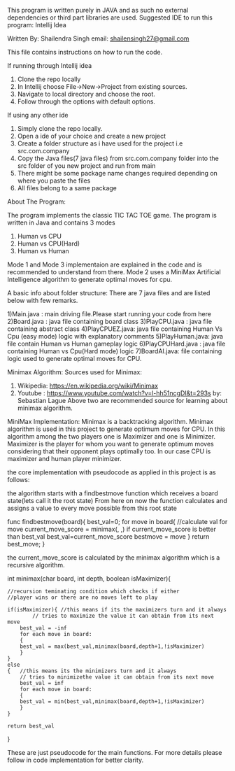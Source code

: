 This program is written purely in JAVA and as such no external dependencies or third part libraries are used.
Suggested IDE to run this program: Intellij Idea

Written By: Shailendra Singh
email: shailensingh27@gmail.com

This file contains instructions on how to run the code.

If running through Intellij idea
1. Clone the repo locally
2. In Intellij choose File->New->Project from existing sources.
3. Navigate to local directory and choose the root.
4. Follow through the options with default options.

If using any other ide

1. Simply clone the repo locally.
2. Open a ide of your choice and create a new project
3. Create a folder structure as i have used for the project i.e src.com.company
4. Copy the Java files(7 java files) from src.com.company folder into the src folder of you new project and run from main
5. There might be some package name changes required depending on where you paste the files
6. All files belong to a same package


About The Program:

The program implements the classic TIC TAC TOE game.
The program is written in Java and contains 3 modes 
1) Human vs CPU
2) Human vs CPU(Hard)
3) Human vs Human

Mode 1 and Mode 3 implementaion are explained in the code and is recommended to understand from there.
Mode 2 uses a MiniMax Artificial Intelligence algorithm to generate optimal moves for cpu.

A basic info about folder structure:
There are 7 java files and are listed below with few remarks.

1)Main.java : main driving file.Please start running your code from here
2)Board.java : java file containing board class
3)PlayCPU.java : java file containing abstract class
4)PlayCPUEZ.java: java file containing Human Vs Cpu (easy mode) logic with explanatory comments
5)PlayHuman.java: java file contain Human vs Human gameplay logic
6)PlayCPUHard.java : java file containing Human vs Cpu(Hard mode) logic 
7)BoardAI.java: file containing logic used to generate optimal moves for CPU.


Minimax Algorithm:
Sources used for Minimax:
1) Wikipedia: https://en.wikipedia.org/wiki/Minimax
2) Youtube : https://www.youtube.com/watch?v=l-hh51ncgDI&t=293s
	     by: Sebastian Lague
Above two are recommended source for learning about minimax algorithm.


MiniMax Implementation:
Minimax is a backtracking algorithm. Minimax algorithm is used in this project to generate optimum moves for CPU.
In this algorithm among the two players one is Maximizer and one is Minimizer.
Maximizer is the player for whom you want to generate optimum moves considering that their opponent plays optimally too.
In our case CPU is maximizer and human player minimizer.

the core implementation with pseudocode as applied in this project is as follows:

the algorithm starts with a findbestmove function which receives a board state(lets call it the root state)
From here on now the function calculates and assigns a value to every move possible from this 
root state


func findbestmove(board){
	best_val=0;
	for move in board{
		//calculate val for move
		current_move_score = minimax(, ,)
		if current_move_score is better than best_val
			best_val=current_move_score
			bestmove = move
	}
	return best_move;
}

the current_move_score is calculated by the minimax algorithm which is a recursive algorithm.

int minimax(char board, int depth, boolean isMaximizer){
	
	//recursion teminating condition which checks if either 
	//player wins or there are no moves left to play

	if(isMaximizer){ //this means if its the maximizers turn and it always
			// tries to maximize the value it can obtain from its next move
		best_val = -inf
		for each move in board:
		{ 
		best_val = max(best_val,minimax(board,depth+1,!isMaximizer)
		}
	}
	else 
	{	//this means its the minimizers turn and it always
		// tries to minimizethe value it can obtain from its next move
		best_val = inf
		for each move in board:
		{
		best_val = min(best_val,minimax(board,depth+1,!isMaximizer)
		}
  	} 
	
	return best_val
}


These are just pseudocode for the main functions. For more details please follow in code implementation for better clarity.




